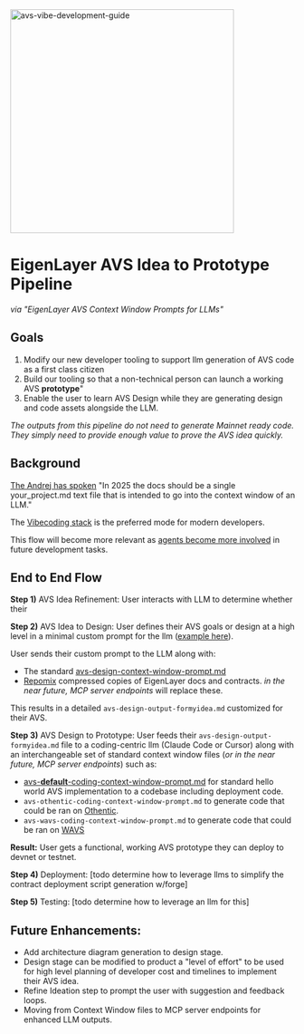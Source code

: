 
<img width="395" alt="avs-vibe-development-guide" src="https://github.com/user-attachments/assets/2edb1859-3df4-4197-b9c7-cae299a653e7" />

# EigenLayer AVS Idea to Prototype Pipeline
*via "EigenLayer AVS Context Window Prompts for LLMs"*

## Goals

1) Modify our new developer tooling to support llm generation of AVS code as a first class citizen   
2) Build our tooling so that a non-technical person can launch a working AVS **prototype**"
3) Enable the user to learn AVS Design while they are generating design and code assets alongside the LLM.

*The outputs from this pipeline do not need to generate Mainnet ready code. They simply need to provide enough value to prove the AVS idea quickly.*

## Background
  
[The Andrej has spoken](https://x.com/karpathy/status/1899876370492383450)  "In 2025 the docs should be a single your_project.md text file that is intended to go into the context window of an LLM."

The [Vibecoding stack](https://x.com/DennisonBertram/status/1899641887922725223) is the preferred mode for modern developers.
  
This flow will become more relevant as [agents become more involved](https://x.com/weswfloyd/status/1899814487038853453) in future development tasks.  



## End to End Flow

**Step 1)** AVS Idea Refinement:
User interacts with LLM to determine whether their 

**Step 2)** AVS Idea to Design: 
User defines their AVS goals or design at a high level in a minimal custom prompt for the llm ([example here](examples/avs-design-prompt-figs.md)).

User sends their custom prompt to the LLM along with:
- The standard [avs-design-context-window-prompt.md](design/avs-design-context-window-prompt.md)
- [Repomix](https://repomix.com/) compressed copies of EigenLayer docs and contracts. _in the near future, MCP server endpoints_ will replace these.   

This results in a detailed `avs-design-output-formyidea.md` customized for their AVS.


**Step 3)** AVS Design to Prototype:
User feeds their `avs-design-output-formyidea.md` file to a coding-centric llm (Claude Code or Cursor) along with an interchangeable set of standard context window files (_or in the near future, MCP server endpoints_) such as:
- [avs-**default**-coding-context-window-prompt.md](prototyping/avs-coding-context-window-prompt.md) for standard hello world AVS implementation to a codebase including deployment code.
- `avs-othentic-coding-context-window-prompt.md` to generate code that could be ran on [Othentic](https://docs.othentic.xyz/main).
- `avs-wavs-coding-context-window-prompt.md` to generate code that could be ran on [WAVS](https://www.wavs.xyz/)

**Result:** User gets a functional, working AVS prototype they can deploy to devnet or testnet.

**Step 4)** Deployment:
[todo determine how to leverage llms to simplify the contract deployment script generation w/forge]

**Step 5)** Testing:
[todo determine how to leverage an llm for this]


## Future Enhancements:
- Add architecture diagram generation to design stage.
- Design stage can be modified to product a "level of effort" to be used for high level planning of developer cost and timelines to implement their AVS idea.
- Refine Ideation step to prompt the user with suggestion and feedback loops.
- Moving from Context Window files to MCP server endpoints for enhanced LLM outputs.

